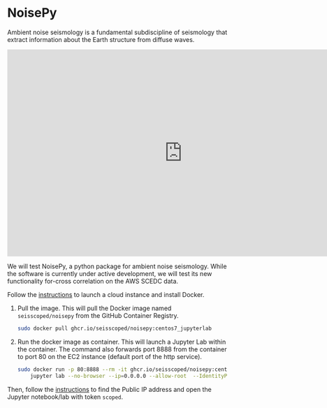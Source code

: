 # NoisePy

Ambient noise seismology is a fundamental subdiscipline of seismology that extract information about the Earth structure from diffuse waves.

<iframe src="https://docs.google.com/presentation/d/e/2PACX-1vSO6ACNFGwGJK-Q6kLKuyWBBA7XpGVdFuVvPUYQ8YcacqkrtcuqizypbsuB6y4q6APmFllmt8aUGnXe/embed?start=true&loop=false&delayms=3000" frameborder="0" width="800" height="474" allowfullscreen="true" mozallowfullscreen="true" webkitallowfullscreen="true"></iframe>

We will test NoisePy, a python package for ambient noise seismology.
While the software is currently under active development, we will test its new functionality for-cross correlation on the AWS SCEDC data.

Follow the [instructions](../cloud/AWS_101.md) to launch a cloud instance and install Docker.

1. Pull the image. This will pull the Docker image named `seisscoped/noisepy` from the GitHub Container Registry.
    ```bash
   sudo docker pull ghcr.io/seisscoped/noisepy:centos7_jupyterlab
    ```

2. Run the docker image as container. This will launch a Jupyter Lab within the container. The command also forwards port 8888 from the container to port 80 on the EC2 instance (default port of the http service).
    ```bash
    sudo docker run -p 80:8888 --rm -it ghcr.io/seisscoped/noisepy:centos7_jupyterlab\
        jupyter lab --no-browser --ip=0.0.0.0 --allow-root  --IdentityProvider.token=scoped
    ```

Then, follow the [instructions](../cloud/AWS_101.md) to find the Public IP address and open the Jupyter notebook/lab with token `scoped`.



